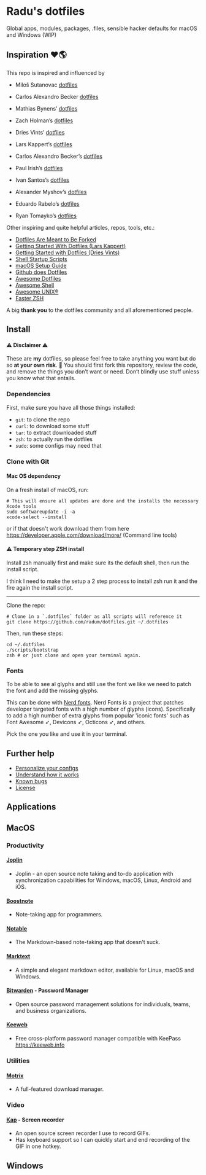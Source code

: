 # Radu's dotfiles

Global apps, modules, packages, .files, sensible hacker defaults for macOS and Windows (WIP)

## Inspiration ❤️🌎

This repo is inspired and influenced by

- Miloš Sutanovac [dotfiles](https://github.com/mixn/dotfiles)
- Carlos Alexandro Becker [dotfiles](https://github.com/caarlos0/dotfiles)

- Mathias Bynens’ [dotfiles](https://github.com/mathiasbynens/dotfiles)
- Zach Holman’s [dotfiles](https://github.com/holman/dotfiles)
- Dries Vints’ [dotfiles](https://github.com/driesvints/dotfiles)
- Lars Kappert’s [dotfiles](https://github.com/webpro/dotfiles)
- Carlos Alexandro Becker’s [dotfiles](https://github.com/caarlos0/dotfiles)
- Paul Irish’s [dotfiles](https://github.com/paulirish/dotfiles)
- Ivan Santos’s [dotfiles](https://github.com/pragmaticivan/dotfiles)
- Alexander Myshov’s [dotfiles](https://github.com/myshov/dotfiles)
- Eduardo Rabelo’s [dotfiles](https://github.com/oieduardorabelo/dotfiles)
- Ryan Tomayko’s [dotfiles](https://github.com/rtomayko/dotfiles)

Other inspiring and quite helpful articles, repos, tools, etc.:

- [Dotfiles Are Meant to Be Forked](https://zachholman.com/2010/08/dotfiles-are-meant-to-be-forked/)
- [Getting Started With Dotfiles (Lars Kappert)](https://medium.com/@webprolific/getting-started-with-dotfiles-43c3602fd789)
- [Getting Started with Dotfiles (Dries Vints)](http://sourabhbajaj.com/mac-setup/)
- [Shell Startup Scripts](https://blog.flowblok.id.au/2013-02/shell-startup-scripts.html)
- [macOS Setup Guide](http://sourabhbajaj.com/mac-setup/)
- [Github does Dotfiles](https://dotfiles.github.io/)
- [Awesome Dotfiles](https://github.com/webpro/awesome-dotfiles)
- [Awesome Shell](https://github.com/alebcay/awesome-shell)
- [Awesome UNIX®](https://github.com/sirredbeard/Awesome-UNIX)
- [Faster ZSH](https://htr3n.github.io/2018/07/faster-zsh/)

A big **thank you** to the dotfiles community and all aforementioned people.

## Install

#### ⚠️ Disclaimer ⚠️

These are **my** dotfiles, so please feel free to take anything you want but do so **at your own risk**. 🙂 You should first fork this repository, review the code, and remove the things you don’t want or need. Don’t blindly use stuff unless you know what that entails.

### Dependencies

First, make sure you have all those things installed:

* `git`: to clone the repo
* `curl`: to download some stuff
* `tar`: to extract downloaded stuff
* `zsh`: to actually run the dotfiles
* `sudo`: some configs may need that

### Clone with Git

#### Mac OS dependency

On a fresh install of macOS, run:

```
# This will ensure all updates are done and the installs the necessary Xcode tools
sudo softwareupdate -i -a
xcode-select --install
```

or if that doesn't work download them from here https://developer.apple.com/download/more/ (Command line tools)

#### ⚠️ Temporary step ZSH install

Install zsh manually first and make sure its the default shell, then run the install script.

I think I need to make the setup a 2 step process to install zsh run it and the fire again the install script.

---

Clone the repo:

```
# Clone in a `.dotfiles` folder as all scripts will reference it
git clone https://github.com/radum/dotfiles.git ~/.dotfiles
```

Then, run these steps:

```
cd ~/.dotfiles
./scripts/bootstrap
zsh # or just close and open your terminal again.
```

### Fonts

To be able to see al glyphs and still use the font we like we need to patch the font and add the missing glyphs.

This can be done with [Nerd fonts](https://github.com/ryanoasis/nerd-fonts). Nerd Fonts is a project that patches developer targeted fonts with a high number of glyphs (icons). Specifically to add a high number of extra glyphs from popular 'iconic fonts' such as Font Awesome ➶, Devicons ➶, Octicons ➶, and others.

Pick the one you like and use it in your terminal.

## Further help

* [Personalize your configs](docs/configuration.md)
* [Understand how it works](docs/philosophy.md)
* [Known bugs](docs/bugs.md)
* [License](LICENSE.md)

## Applications

## MacOS

### Productivity

#### [Joplin](https://github.com/laurent22/joplin)

- Joplin - an open source note taking and to-do application with synchronization capabilities for Windows, macOS, Linux, Android and iOS.

#### [Boostnote](https://github.com/BoostIO/Boostnote)

- Note-taking app for programmers.

#### [Notable](https://github.com/notable/notable)

- The Markdown-based note-taking app that doesn't suck.

#### [Marktext](https://github.com/marktext/marktext)

- A simple and elegant markdown editor, available for Linux, macOS and Windows.

#### [Bitwarden](https://github.com/bitwarden) - Password Manager

- Open source password management solutions for individuals, teams, and business organizations.

#### [Keeweb](https://github.com/keeweb/keeweb)

- Free cross-platform password manager compatible with KeePass https://keeweb.info

### Utilities

#### [Motrix](https://github.com/agalwood/Motrix)

- A full-featured download manager.

### Video

#### [Kap](https://github.com/wulkano/kap) - Screen recorder

- An open source screen recorder I use to record GIFs.
- Has keyboard support so I can quickly start and end recording of the GIF in one hotkey.

## Windows

